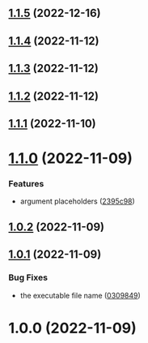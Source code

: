 ## [1.1.5](https://github.com/bubkoo/run-shared-scripts/compare/v1.1.4...v1.1.5) (2022-12-16)

## [1.1.4](https://github.com/bubkoo/run-shared-scripts/compare/v1.1.3...v1.1.4) (2022-11-12)

## [1.1.3](https://github.com/bubkoo/run-shared-scripts/compare/v1.1.2...v1.1.3) (2022-11-12)

## [1.1.2](https://github.com/bubkoo/run-shared-scripts/compare/v1.1.1...v1.1.2) (2022-11-12)

## [1.1.1](https://github.com/bubkoo/run-shared-scripts/compare/v1.1.0...v1.1.1) (2022-11-10)

# [1.1.0](https://github.com/bubkoo/run-shared-scripts/compare/v1.0.2...v1.1.0) (2022-11-09)


### Features

* argument placeholders ([2395c98](https://github.com/bubkoo/run-shared-scripts/commit/2395c98dd2707c3990bdd1ecb63da50f4dcfdcd1))

## [1.0.2](https://github.com/bubkoo/run-shared-scripts/compare/v1.0.1...v1.0.2) (2022-11-09)

## [1.0.1](https://github.com/bubkoo/run-shared-scripts/compare/v1.0.0...v1.0.1) (2022-11-09)


### Bug Fixes

* the executable file name ([0309849](https://github.com/bubkoo/run-shared-scripts/commit/03098492ca68ace9112c4c49fe3e1aa2b53c47f7))

# 1.0.0 (2022-11-09)

